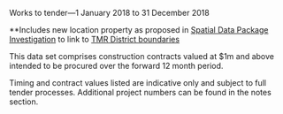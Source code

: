 Works to tender—1 January 2018 to 31 December 2018

**Includes new location property as proposed in [Spatial Data Package Investigation](https://research.okfn.org/spatial-data-package-investigation/) to link to [TMR District boundaries](.../boundary-data/tmr-district-boundaries)

This data set comprises construction contracts valued at $1m and above intended to be procured over the forward 12 month period.

Timing and contract values listed are indicative only and subject to full tender processes. Additional project numbers can be found in the notes section.
